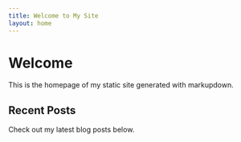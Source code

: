 ```yaml
---
title: Welcome to My Site
layout: home
---
```


# Welcome

This is the homepage of my static site generated with markupdown.

## Recent Posts

Check out my latest blog posts below.
